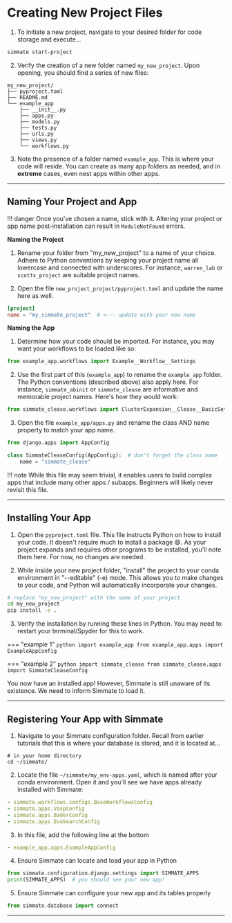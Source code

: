 # Creating New Project Files

1. To initiate a new project, navigate to your desired folder for code storage and execute...
``` bash
simmate start-project
```

2. Verify the creation of a new folder named `my_new_project`. Upon opening, you should find a series of new files:
```
my_new_project/
├── pyproject.toml
├── README.md
└── example_app
    ├── __init__.py
    ├── apps.py
    ├── models.py
    ├── tests.py
    ├── urls.py
    ├── views.py
    └── workflows.py
```

3. Note the presence of a folder named `example_app`. This is where your code will reside. You can create as many app folders as needed, and in **extreme** cases, even nest apps within other apps.

-------------------------------------------------------------------------------

## Naming Your Project and App

!!! danger
    Once you've chosen a name, stick with it. Altering your project or app name post-installation can result in `ModuleNotFound` errors.

**Naming the Project**

1. Rename your folder from "my_new_project" to a name of your choice. Adhere to Python conventions by keeping your project name all lowercase and connected with underscores. For instance, `warren_lab` or `scotts_project` are suitable project names.

2. Open the file `new_project_project/pyproject.toml` and update the name here as well.
``` toml
[project]
name = "my_simmate_project"  # <--- update with your new name
```

**Naming the App**

1. Determine how your code should be imported. For instance, you may want your workflows to be loaded like so:
``` python
from example_app.workflows import Example__Workflow__Settings
```

2. Use the first part of this (`example_app`) to rename the `example_app` folder. The Python conventions (described above) also apply here. For instance, `simmate_abinit` or `simmate_clease` are informative and memorable project names. Here's how they would work:
``` python
from simmate_clease.workflows import ClusterExpansion__Clease__BasicSettings
```

3. Open the file `example_app/apps.py` and rename the class AND name property to match your app name.
``` python
from django.apps import AppConfig

class SimmateCleaseConfig(AppConfig):  # don't forget the class name
    name = "simmate_clease"
```

!!! note
    While this file may seem trivial, it enables users to build complex apps that
    include many other apps / subapps. Beginners will likely never revisit this
    file.

-------------------------------------------------------------------------------

## Installing Your App

1. Open the `pyproject.toml` file. This file instructs Python on how to install your code. It doesn't require much to install a package :smile:. As your project expands and requires other programs to be installed, you'll note them here. For now, no changes are needed.

2. While inside your new project folder, "install" the project to
your conda environment in "--editable" (-e) mode. This allows you to make changes to your code, and Python will automatically incorporate your changes.
``` bash
# replace "my_new_project" with the name of your project
cd my_new_project
pip install -e .
```

3. Verify the installation by running these lines in Python. You may need to restart your terminal/Spyder for this to work.

=== "example 1"
    ``` python
    import example_app
    from example_app.apps import ExampleAppConfig
    ```

=== "example 2"
    ``` python
    import simmate_clease
    from simmate_clease.apps import SimmateCleaseConfig
    ```

You now have an installed app! However, Simmate is still unaware
of its existence. We need to inform Simmate to load it.

-------------------------------------------------------------------------------

## Registering Your App with Simmate

1. Navigate to your Simmate configuration folder. Recall from earlier tutorials that
this is where your database is stored, and it is located at...
```
# in your home directory
cd ~/simmate/
```

2. Locate the file `~/simmate/my_env-apps.yaml`, which is named after your
conda environment. Open it and you'll see we have apps already installed
with Simmate:
``` yaml
- simmate.workflows.configs.BaseWorkflowsConfig
- simmate.apps.VaspConfig
- simmate.apps.BaderConfig
- simmate.apps.EvoSearchConfig
```

3. In this file, add the following line at the bottom
``` yaml
- example_app.apps.ExampleAppConfig
```

4. Ensure Simmate can locate and load your app in Python
``` python
from simmate.configuration.django.settings import SIMMATE_APPS
print(SIMMATE_APPS)  # you should see your new app!
```

5. Ensure Simmate can configure your new app and its tables properly
``` python
from simmate.database import connect
```

-------------------------------------------------------------------------------